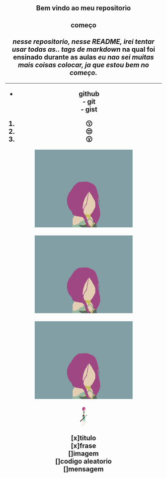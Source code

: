 <center> <h2> Bem vindo ao meu repositorio <h2> <center>

#### começo   <br>

*nesse repositorio, nesse README, irei tentar usar todas as.. tags de markdown* __na qual foi ensinado durante as aulas__ ___eu nao sei muitas mais coisas colocar, ja que estou bem no começo.___

___________

- github   
      - git   
      - gist   

1. 😗
2. 😒
3. 😮  <br>

![imagem-da-garota](https://github.com/ThDeye/Gifs/blob/main/icone1.png?raw=true)

![imagem](https://github.com/ThDeye/Gifs/blob/main/icone1.png)

![imagem](https://raw.githubusercontent.com/ThDeye/Gifs/main/icone1.png)



![imagem](https://github.com/ThDeye/Gifs/blob/main/garota-andando.gif?raw=true)

[x]titulo   <br>
[x]frase   <br>
[]imagem   <br>
[]codigo aleatorio   <br>
[]mensagem
